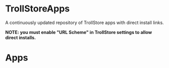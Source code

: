 # TrollStoreApps
A continuously updated repository of TrollStore apps with direct install links.

**NOTE: you must enable "URL Scheme" in TrollStore settings to allow direct installs.**
# Apps
